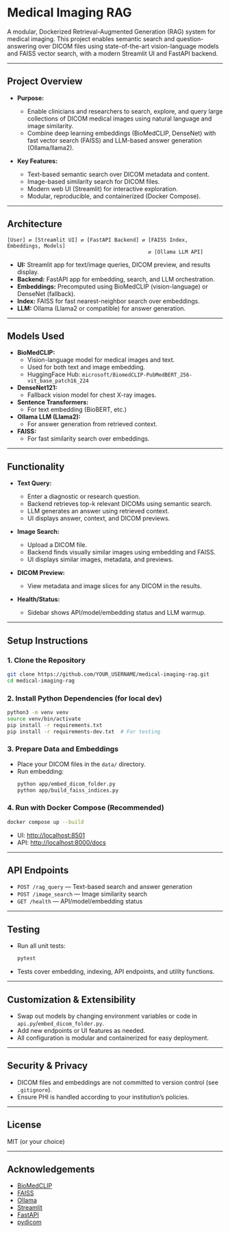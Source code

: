 # Medical Imaging RAG

A modular, Dockerized Retrieval-Augmented Generation (RAG) system for medical imaging. This project enables semantic search and question-answering over DICOM files using state-of-the-art vision-language models and FAISS vector search, with a modern Streamlit UI and FastAPI backend.

---

## **Project Overview**

- **Purpose:**
  - Enable clinicians and researchers to search, explore, and query large collections of DICOM medical images using natural language and image similarity.
  - Combine deep learning embeddings (BioMedCLIP, DenseNet) with fast vector search (FAISS) and LLM-based answer generation (Ollama/llama2).

- **Key Features:**
  - Text-based semantic search over DICOM metadata and content.
  - Image-based similarity search for DICOM files.
  - Modern web UI (Streamlit) for interactive exploration.
  - Modular, reproducible, and containerized (Docker Compose).

---

## **Architecture**

```
[User] ⇄ [Streamlit UI] ⇄ [FastAPI Backend] ⇄ [FAISS Index, Embeddings, Models]
                                              ⇄ [Ollama LLM API]
```

- **UI:** Streamlit app for text/image queries, DICOM preview, and results display.
- **Backend:** FastAPI app for embedding, search, and LLM orchestration.
- **Embeddings:** Precomputed using BioMedCLIP (vision-language) or DenseNet (fallback).
- **Index:** FAISS for fast nearest-neighbor search over embeddings.
- **LLM:** Ollama (Llama2 or compatible) for answer generation.

---

## **Models Used**

- **BioMedCLIP:**
  - Vision-language model for medical images and text.
  - Used for both text and image embedding.
  - HuggingFace Hub: `microsoft/BiomedCLIP-PubMedBERT_256-vit_base_patch16_224`
- **DenseNet121:**
  - Fallback vision model for chest X-ray images.
- **Sentence Transformers:**
  - For text embedding (BioBERT, etc.)
- **Ollama LLM (Llama2):**
  - For answer generation from retrieved context.
- **FAISS:**
  - For fast similarity search over embeddings.

---

## **Functionality**

- **Text Query:**
  - Enter a diagnostic or research question.
  - Backend retrieves top-k relevant DICOMs using semantic search.
  - LLM generates an answer using retrieved context.
  - UI displays answer, context, and DICOM previews.

- **Image Search:**
  - Upload a DICOM file.
  - Backend finds visually similar images using embedding and FAISS.
  - UI displays similar images, metadata, and previews.

- **DICOM Preview:**
  - View metadata and image slices for any DICOM in the results.

- **Health/Status:**
  - Sidebar shows API/model/embedding status and LLM warmup.

---

## **Setup Instructions**

### 1. **Clone the Repository**
```bash
git clone https://github.com/YOUR_USERNAME/medical-imaging-rag.git
cd medical-imaging-rag
```

### 2. **Install Python Dependencies (for local dev)**
```bash
python3 -m venv venv
source venv/bin/activate
pip install -r requirements.txt
pip install -r requirements-dev.txt  # For testing
```

### 3. **Prepare Data and Embeddings**
- Place your DICOM files in the `data/` directory.
- Run embedding:
  ```bash
  python app/embed_dicom_folder.py
  python app/build_faiss_indices.py
  ```

### 4. **Run with Docker Compose (Recommended)**
```bash
docker compose up --build
```
- UI: [http://localhost:8501](http://localhost:8501)
- API: [http://localhost:8000/docs](http://localhost:8000/docs)

---

## **API Endpoints**

- `POST /rag_query` — Text-based search and answer generation
- `POST /image_search` — Image similarity search
- `GET /health` — API/model/embedding status

---

## **Testing**

- Run all unit tests:
  ```bash
  pytest
  ```
- Tests cover embedding, indexing, API endpoints, and utility functions.

---

## **Customization & Extensibility**
- Swap out models by changing environment variables or code in `api.py`/`embed_dicom_folder.py`.
- Add new endpoints or UI features as needed.
- All configuration is modular and containerized for easy deployment.

---

## **Security & Privacy**
- DICOM files and embeddings are not committed to version control (see `.gitignore`).
- Ensure PHI is handled according to your institution’s policies.

---

## **License**
MIT (or your choice)

---

## **Acknowledgements**
- [BioMedCLIP](https://huggingface.co/microsoft/BiomedCLIP-PubMedBERT_256-vit_base_patch16_224)
- [FAISS](https://github.com/facebookresearch/faiss)
- [Ollama](https://ollama.com/)
- [Streamlit](https://streamlit.io/)
- [FastAPI](https://fastapi.tiangolo.com/)
- [pydicom](https://pydicom.github.io/) 